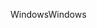 <span data-ttu-id="e6ee3-101">Windows</span><span class="sxs-lookup"><span data-stu-id="e6ee3-101">Windows</span></span>